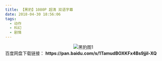 ```yaml
---
title: 【黑豹】1080P 超清 双语字幕
date: 2018-04-30 18:56:06
tags:
  - 动作
  - 科幻
  - 剧情
---
```

<div align=center>
    <img src="/assets/images/a/hei-bao/1.jpg" alt="黑豹图1">
</div>
<!-- more -->
百度网盘下载链接：
<b>https://pan.baidu.com/s/1TamudBOXKFx4Bs9jjil-XQ</b>
